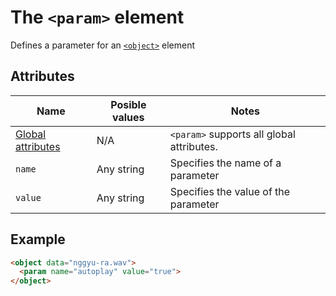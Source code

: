 # The `<param>` element
Defines a parameter for an [`<object>`](object.md) element

## Attributes
| Name | Posible values | Notes |
|-|-|-|
| [Global attributes](../first-steps/global-attributes.md) | N/A | `<param>` supports all global attributes. |
| `name` | Any string | Specifies the name of a parameter |
| `value` | Any string | Specifies the value of the parameter |

## Example
```html
<object data="nggyu-ra.wav">
  <param name="autoplay" value="true">
</object>
```